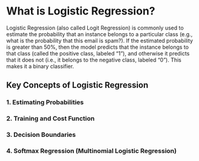 # What is Logistic Regression?

Logistic Regression (also called Logit Regression) is commonly used to estimate the probability that an instance belongs to a particular class (e.g., what is the probability that this email is spam?). If the estimated probability is greater than 50%, then the model predicts that the instance belongs to that class (called the positive class, labeled “1”), and otherwise it predicts that it does not (i.e., it belongs to the negative class, labeled “0”). This makes it a binary classifier.

## Key Concepts of Logistic Regression

### 1. Estimating Probabilities

### 2. Training and Cost Function

### 3. Decision Boundaries

### 4. Softmax Regression (Multinomial Logistic Regression)
